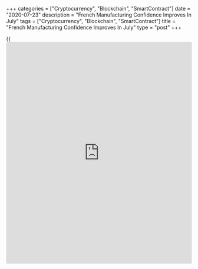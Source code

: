 +++
categories = ["Cryptocurrency", "Blockchain", "SmartContract"]
date = "2020-07-23"
description = "French Manufacturing Confidence Improves In July"
tags = ["Cryptocurrency", "Blockchain", "SmartContract"]
title = "French Manufacturing Confidence Improves In July"
type = "post"
+++

{{<iframe id="large-banner" src="https://www.bounty.group/#slide=24.0" width="100%" height="600" scrolling="no" style="border: 0px solid rgb(216, 221, 230); border-radius: 3px;">}}

French manufacturing sentiment improved to a four-month high in July,
survey data from the statistical office Insee showed Thursday.

The manufacturing confidence index rose to 82 from 78 in June. This was
the third consecutive rise in sentiment after losing 30 points in April
due to the [health][1] crisis.

However, the score remained well below its long-term average of 100 and
economists' forecast of 85.0.

The personal production expectations index climbed to 24 from 20 in
June. Likewise, the general production expectations indicator came in at
-3 versus -15 in the previous month.

The balances of opinion on total and foreign order books recovered very
slightly in July. The corresponding indices came in at -50 and -63,
respectively.

The balance regarding inventories remained practically stable, at 14 in
July.  
The indicator for past employment picked up to -25 and that for expected
change recovered gradually to -15.

The overall [business][2] climate continued its recovery started in May.
The index advanced to 85 in July from 78 in June.

According to quarterly survey, the production capacity utilization rate
in industry surged in July, offsetting slightly more than half of its
April fall.

The production capacity utilization rate rose to 74 percent in July from
a record low of 61 percent in April.

However, industrialists' balance of opinion on changes in demand over
the last three months, overall and abroad, markedly deteriorated
further, while demand prospects for both overall and abroad, bounced
back from April.

For comments and feedback [contact](https://www.playgroundfx.com/contact/): editorial@rtt[news](https://www.letsplayfx.com/blog/forex-news-website/).com

[Economic News][3]

 **What parts of the world are seeing the best (and worst) economic
performances lately? Click[here][4] to check out our [Econ Scorecard][4]
and find out! See up-to-the-moment [ranking](https://www.playgroundfx.com/blog/crypto-exchange-ranking/)s for the best and worst
performers in [GDP][5], [unemployment rate][6], [inflation][4] and much
more.**

   1. www.rtt[news](https://www.letsplayfx.com/blog/forex-news-website/).com/Content/Health.aspx
   2. www.rtt[news](https://www.letsplayfx.com/blog/forex-news-website/).com/Content/Business.aspx
   3. www.rtt[news](https://www.letsplayfx.com/blog/forex-news-website/).com/Content/EconomicNews.aspx
   4. www.rtt[news](https://www.letsplayfx.com/blog/forex-news-website/).com/economic-scorecard/world-rank/CPI/highest-performance.aspx
   5. www.rtt[news](https://www.letsplayfx.com/blog/forex-news-website/).com/economic-scorecard/world-rank/GDP/highest-performance.aspx
   6. www.rtt[news](https://www.letsplayfx.com/blog/forex-news-website/).com/economic-scorecard/world-rank/unemployment-rate/lowest-performance.aspx